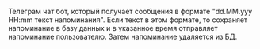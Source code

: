 Телеграм чат бот, который получает сообщения в формате "dd.MM.yyy HH:mm текст напоминания". 
Если текст в этом формате, то сохраняет напоминание в базу данных и в указанное время отправляет напоминание пользователю.
Затем напоминание удаляется из БД.
